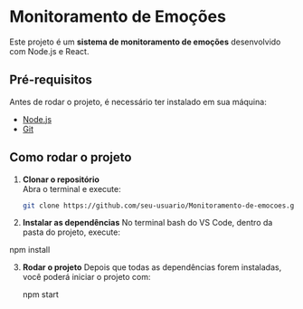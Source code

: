 # Monitoramento de Emoções

Este projeto é um **sistema de monitoramento de emoções** desenvolvido com Node.js e React.  

## Pré-requisitos

Antes de rodar o projeto, é necessário ter instalado em sua máquina:

- [Node.js](https://nodejs.org/)  
- [Git](https://git-scm.com/)

## Como rodar o projeto

1. **Clonar o repositório**  
   Abra o terminal e execute:  
   ```bash
   git clone https://github.com/seu-usuario/Monitoramento-de-emocoes.git

2. **Instalar as dependências**
   No terminal bash do VS Code, dentro da pasta do projeto, execute:

npm install

3. **Rodar o projeto**
   Depois que todas as dependências forem instaladas, você poderá iniciar o projeto com:

   npm start

